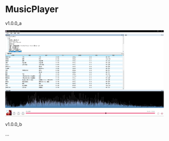 # MusicPlayer
v1.0.0_a

![image](https://github.com/skySj/MusicPlayer/blob/master/screenshorts/1.0.0.jpg)

v1.0.0_b

...

